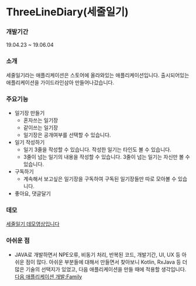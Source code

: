 # ThreeLineDiary(세줄일기)

### 개발기간
19.04.23 ~ 19.06.04

### 소개
세줄일기라는 애플리케이션은 스토어에 올라와있는 애플리케이션입니다. 출시되어있는 애플리케이션을 가이드라인삼아 만들어나갔습니다.  

### 주요기능
* 일기장 만들기
  * 혼자쓰는 일기장
  * 같이쓰는 일기장
  * 일기장은 공개여부를 선택할 수 있습니다.
* 일기 작성하기
  * 일기 3줄을 작성할 수 있습니다. 작성한 일기는 타인도 볼 수 있습니다.
  * 3줄이 넘는 일기의 내용을 작성할 수 있습니다. 3줄이 넘는 일기는 자신만 볼 수 있습니다.
* 구독하기
  * 계속해서 보고싶은 일기장을 구독하여 구독된 일기장들만 따로 모아볼 수 있습니다.
* 좋아요, 댓글달기

### 데모
[세줄일기 데모영상입니다](https://drive.google.com/open?id=1qFyUu6X1LMgzxlpQ8ZyOyfhbhZfU6ZhB)

### 아쉬운 점 
* JAVA로 개발하면서 NPE오류, 비동기 처리, 반복된 코드, 개발기간, UI, UX 등 아쉬운 점이 많다. 아쉬운 부분들에 대해서 만들면서 찾아보니 Kotlin, RxJava 등 더 많은 기술의 선택지가 있었고, 다음 애플리케이션을 만들 때에 적용할 생각입니다.
[다음 애플리케이션 개발:Family](https://github.com/seunghyunbaek/Family)
